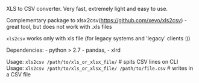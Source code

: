 XLS to CSV converter.
Very fast, extremely light and easy to use.

Complementary package to xlsx2csv(https://github.com/xevo/xls2csv) - great tool, but does not work with .xls files

`xls2csv` works only with xls file (for legacy systems and 'legacy' clients :))

Dependencies: 
    - python > 2.7
    - pandas, 
    - xlrd

Usage: `xls2csv /path/to/xls_or_xlsx_file/` # spits CSV lines on CLI
Usage: `xls2csv /path/to/xls_or_xlsx_file/ /path/to/file.csv` # writes in a CSV file
